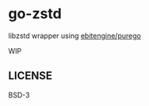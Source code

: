 # go-zstd

libzstd wrapper using [ebitengine/purego](https://github.com/ebitengine/purego)

WIP

## LICENSE

BSD-3

